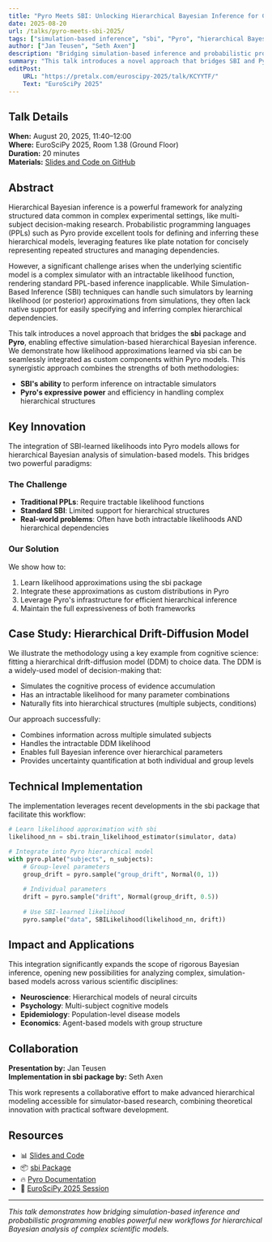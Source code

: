 ```yaml
---
title: "Pyro Meets SBI: Unlocking Hierarchical Bayesian Inference for Complex Simulators"
date: 2025-08-20
url: /talks/pyro-meets-sbi-2025/
tags: ["simulation-based inference", "sbi", "Pyro", "hierarchical Bayesian inference", "probabilistic programming", "EuroSciPy", "decision-making", "drift-diffusion model"]
author: ["Jan Teusen", "Seth Axen"]
description: "Bridging simulation-based inference and probabilistic programming for hierarchical Bayesian analysis of complex simulators" 
summary: "This talk introduces a novel approach that bridges SBI and Pyro to enable simulation-based hierarchical Bayesian inference, combining SBI's ability to handle intractable simulators with Pyro's expressive power for complex hierarchical structures."
editPost:
    URL: "https://pretalx.com/euroscipy-2025/talk/KCYYTF/"
    Text: "EuroSciPy 2025"
---
```


## Talk Details

**When:** August 20, 2025, 11:40–12:00  
**Where:** EuroSciPy 2025, Room 1.38 (Ground Floor)  
**Duration:** 20 minutes  
**Materials:** [Slides and Code on GitHub](https://github.com/janfb/pyro-meets-sbi)

## Abstract

Hierarchical Bayesian inference is a powerful framework for analyzing structured data common in complex experimental settings, like multi-subject decision-making research. Probabilistic programming languages (PPLs) such as Pyro provide excellent tools for defining and inferring these hierarchical models, leveraging features like plate notation for concisely representing repeated structures and managing dependencies. 

However, a significant challenge arises when the underlying scientific model is a complex simulator with an intractable likelihood function, rendering standard PPL-based inference inapplicable. While Simulation-Based Inference (SBI) techniques can handle such simulators by learning likelihood (or posterior) approximations from simulations, they often lack native support for easily specifying and inferring complex hierarchical dependencies.

This talk introduces a novel approach that bridges the **sbi** package and **Pyro**, enabling effective simulation-based hierarchical Bayesian inference. We demonstrate how likelihood approximations learned via sbi can be seamlessly integrated as custom components within Pyro models. This synergistic approach combines the strengths of both methodologies:
- **SBI's ability** to perform inference on intractable simulators
- **Pyro's expressive power** and efficiency in handling complex hierarchical structures

## Key Innovation

The integration of SBI-learned likelihoods into Pyro models allows for hierarchical Bayesian analysis of simulation-based models. This bridges two powerful paradigms:

### The Challenge
- **Traditional PPLs**: Require tractable likelihood functions
- **Standard SBI**: Limited support for hierarchical structures
- **Real-world problems**: Often have both intractable likelihoods AND hierarchical dependencies

### Our Solution
We show how to:
1. Learn likelihood approximations using the sbi package
2. Integrate these approximations as custom distributions in Pyro
3. Leverage Pyro's infrastructure for efficient hierarchical inference
4. Maintain the full expressiveness of both frameworks

## Case Study: Hierarchical Drift-Diffusion Model

We illustrate the methodology using a key example from cognitive science: fitting a hierarchical drift-diffusion model (DDM) to choice data. The DDM is a widely-used model of decision-making that:
- Simulates the cognitive process of evidence accumulation
- Has an intractable likelihood for many parameter combinations
- Naturally fits into hierarchical structures (multiple subjects, conditions)

Our approach successfully:
- Combines information across multiple simulated subjects
- Handles the intractable DDM likelihood
- Enables full Bayesian inference over hierarchical parameters
- Provides uncertainty quantification at both individual and group levels

## Technical Implementation

The implementation leverages recent developments in the sbi package that facilitate this workflow:

```python
# Learn likelihood approximation with sbi
likelihood_nn = sbi.train_likelihood_estimator(simulator, data)

# Integrate into Pyro hierarchical model
with pyro.plate("subjects", n_subjects):
    # Group-level parameters
    group_drift = pyro.sample("group_drift", Normal(0, 1))
    
    # Individual parameters
    drift = pyro.sample("drift", Normal(group_drift, 0.5))
    
    # Use SBI-learned likelihood
    pyro.sample("data", SBILikelihood(likelihood_nn, drift))
```

## Impact and Applications

This integration significantly expands the scope of rigorous Bayesian inference, opening new possibilities for analyzing complex, simulation-based models across various scientific disciplines:

- **Neuroscience**: Hierarchical models of neural circuits
- **Psychology**: Multi-subject cognitive models
- **Epidemiology**: Population-level disease models
- **Economics**: Agent-based models with group structure

## Collaboration

**Presentation by:** Jan Teusen  
**Implementation in sbi package by:** Seth Axen

This work represents a collaborative effort to make advanced hierarchical modeling accessible for simulator-based research, combining theoretical innovation with practical software development.

## Resources

- 📊 [Slides and Code](https://github.com/janfb/pyro-meets-sbi)
- 📦 [sbi Package](https://github.com/sbi-dev/sbi)
- 🔥 [Pyro Documentation](https://pyro.ai)
- 🎥 [EuroSciPy 2025 Session](https://pretalx.com/euroscipy-2025/talk/KCYYTF/)

---

*This talk demonstrates how bridging simulation-based inference and probabilistic programming enables powerful new workflows for hierarchical Bayesian analysis of complex scientific models.*